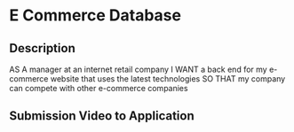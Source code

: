 # E Commerce Database

## Description
AS A manager at an internet retail company
I WANT a back end for my e-commerce website that uses the latest technologies
SO THAT my company can compete with other e-commerce companies

## Submission Video to Application

